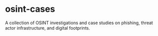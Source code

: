 # osint-cases
A collection of OSINT investigations and case studies on phishing, threat actor infrastructure, and digital footprints.
